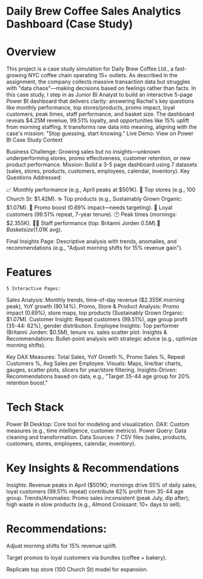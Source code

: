# Daily Brew Coffee Sales Analytics Dashboard (Case Study)

# Overview
This project is a case study simulation for Daily Brew Coffee Ltd., a fast-growing NYC coffee chain operating 15+ outlets. As described in the assignment, the company collects massive transaction data but struggles with "data chaos"—making decisions based on feelings rather than facts. In this case study, I step in as Junior BI Analyst to build an interactive 5-page Power BI dashboard that delivers clarity: answering Rachel's key questions like monthly performance, top stores/products, promo impact, loyal customers, peak times, staff performance, and basket size.
The dashboard reveals $4.25M revenue, 99.51% loyalty, and opportunities like 15% uplift from morning staffing. It transforms raw data into meaning, aligning with the case's mission: "Stop guessing, start knowing."
Live Demo: View on Power BI
Case Study Context

Business Challenge: Growing sales but no insights—unknown underperforming stores, promo effectiveness, customer retention, or new product performance.
Mission: Build a 3-5 page dashboard using 7 datasets (sales, stores, products, customers, employees, calendar, inventory).
Key Questions Addressed:

📈 Monthly performance (e.g., April peaks at $501K).
🏪 Top stores (e.g., 100 Church St: $1.42M).
☕ Top products (e.g., Sustainably Grown Organic: $1.07M).
🎯 Promo boost (0.69% impact—needs targeting).
👥 Loyal customers (99.51% repeat, 7-year tenure).
🕐 Peak times (mornings: $2.355K).
👨‍🍳 Staff performance (top: Britanni Jorden $0.5M).
🛒 Basket size ($1.01K avg).


Final Insights Page: Descriptive analysis with trends, anomalies, and recommendations (e.g., "Adjust morning shifts for 15% revenue gain").

# Features

    5 Interactive Pages:

Sales Analysis: Monthly trends, time-of-day revenue ($2.355K morning peak), YoY growth (90.14%).
Promo, Store & Product Analysis: Promo impact (0.69%), store maps, top products (Sustainably Grown Organic: $1.07M).
Customer Insight: Repeat customers (99.51%), age group profit (35-44: 62%), gender distribution.
Employee Insights: Top performer (Britanni Jorden: $0.5M), tenure vs. sales scatter plot.
Insights & Recommendations: Bullet-point analysis with strategic advice (e.g., optimize morning shifts).


Key DAX Measures: Total Sales, YoY Growth %, Promo Sales %, Repeat Customers %, Avg Sales per Employee.
Visuals: Maps, line/bar charts, gauges, scatter plots, slicers for year/store filtering.
Insights-Driven: Recommendations based on data, e.g., "Target 35-44 age group for 20% retention boost."

# Tech Stack

Power BI Desktop: Core tool for modeling and visualization.
DAX: Custom measures (e.g., time intelligence, customer metrics).
Power Query: Data cleaning and transformation.
Data Sources: 7 CSV files (sales, products, customers, stores, employees, calendar, inventory).

# Key Insights & Recommendations

Insights: Revenue peaks in April ($501K); mornings drive 55% of daily sales; loyal customers (99.51% repeat) contribute 62% profit from 35-44 age group.
Trends/Anomalies: Promo sales inconsistent (peak July, dip after); high waste in slow products (e.g., Almond Croissant: 10+ days to sell).

# Recommendations:

Adjust morning shifts for 15% revenue uplift.

Target promos to loyal customers via bundles (coffee + bakery).

Replicate top store (100 Church St) model for expansion.
